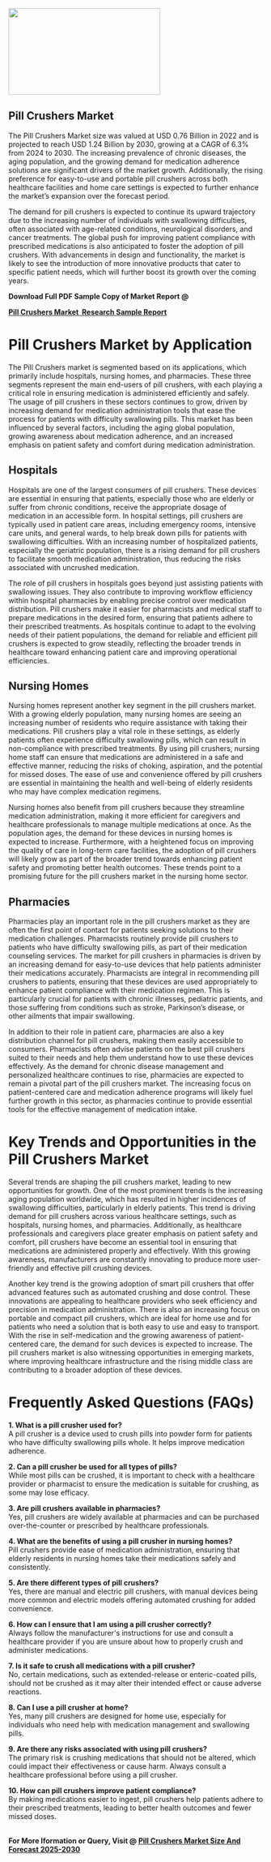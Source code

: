 <p><img class="alignnone size-medium wp-image-20088" src="https://ffe5etoiles.com/wp-content/uploads/2024/12/MST1-300x171.png" alt="" width="300" height="171" /></p><p><p> <h2>Pill Crushers Market </h2><p>The Pill Crushers Market size was valued at USD 0.76 Billion in 2022 and is projected to reach USD 1.24 Billion by 2030, growing at a CAGR of 6.3% from 2024 to 2030. The increasing prevalence of chronic diseases, the aging population, and the growing demand for medication adherence solutions are significant drivers of the market growth. Additionally, the rising preference for easy-to-use and portable pill crushers across both healthcare facilities and home care settings is expected to further enhance the market’s expansion over the forecast period.</p><p>The demand for pill crushers is expected to continue its upward trajectory due to the increasing number of individuals with swallowing difficulties, often associated with age-related conditions, neurological disorders, and cancer treatments. The global push for improving patient compliance with prescribed medications is also anticipated to foster the adoption of pill crushers. With advancements in design and functionality, the market is likely to see the introduction of more innovative products that cater to specific patient needs, which will further boost its growth over the coming years.</p></p><p><strong>Download Full PDF Sample Copy of Market Report @</strong></p><p><strong><a href="https://www.verifiedmarketreports.com/download-sample/?rid=364368&utm_source=Sites-google&utm_medium=265" target="_blank">Pill Crushers Market &nbsp;Research Sample Report</a></strong></p><p> <h1>Pill Crushers Market by Application</h1><p>The Pill Crushers market is segmented based on its applications, which primarily include hospitals, nursing homes, and pharmacies. These three segments represent the main end-users of pill crushers, with each playing a critical role in ensuring medication is administered efficiently and safely. The usage of pill crushers in these sectors continues to grow, driven by increasing demand for medication administration tools that ease the process for patients with difficulty swallowing pills. This market has been influenced by several factors, including the aging global population, growing awareness about medication adherence, and an increased emphasis on patient safety and comfort during medication administration.</p><h2>Hospitals</h2><p>Hospitals are one of the largest consumers of pill crushers. These devices are essential in ensuring that patients, especially those who are elderly or suffer from chronic conditions, receive the appropriate dosage of medication in an accessible form. In hospital settings, pill crushers are typically used in patient care areas, including emergency rooms, intensive care units, and general wards, to help break down pills for patients with swallowing difficulties. With an increasing number of hospitalized patients, especially the geriatric population, there is a rising demand for pill crushers to facilitate smooth medication administration, thus reducing the risks associated with uncrushed medication.</p><p>The role of pill crushers in hospitals goes beyond just assisting patients with swallowing issues. They also contribute to improving workflow efficiency within hospital pharmacies by enabling precise control over medication distribution. Pill crushers make it easier for pharmacists and medical staff to prepare medications in the desired form, ensuring that patients adhere to their prescribed treatments. As hospitals continue to adapt to the evolving needs of their patient populations, the demand for reliable and efficient pill crushers is expected to grow steadily, reflecting the broader trends in healthcare toward enhancing patient care and improving operational efficiencies.</p><h2>Nursing Homes</h2><p>Nursing homes represent another key segment in the pill crushers market. With a growing elderly population, many nursing homes are seeing an increasing number of residents who require assistance with taking their medications. Pill crushers play a vital role in these settings, as elderly patients often experience difficulty swallowing pills, which can result in non-compliance with prescribed treatments. By using pill crushers, nursing home staff can ensure that medications are administered in a safe and effective manner, reducing the risks of choking, aspiration, and the potential for missed doses. The ease of use and convenience offered by pill crushers are essential in maintaining the health and well-being of elderly residents who may have complex medication regimens.</p><p>Nursing homes also benefit from pill crushers because they streamline medication administration, making it more efficient for caregivers and healthcare professionals to manage multiple medications at once. As the population ages, the demand for these devices in nursing homes is expected to increase. Furthermore, with a heightened focus on improving the quality of care in long-term care facilities, the adoption of pill crushers will likely grow as part of the broader trend towards enhancing patient safety and promoting better health outcomes. These trends point to a promising future for the pill crushers market in the nursing home sector.</p><h2>Pharmacies</h2><p>Pharmacies play an important role in the pill crushers market as they are often the first point of contact for patients seeking solutions to their medication challenges. Pharmacists routinely provide pill crushers to patients who have difficulty swallowing pills, as part of their medication counseling services. The market for pill crushers in pharmacies is driven by an increasing demand for easy-to-use devices that help patients administer their medications accurately. Pharmacists are integral in recommending pill crushers to patients, ensuring that these devices are used appropriately to enhance patient compliance with their medication regimen. This is particularly crucial for patients with chronic illnesses, pediatric patients, and those suffering from conditions such as stroke, Parkinson’s disease, or other ailments that impair swallowing.</p><p>In addition to their role in patient care, pharmacies are also a key distribution channel for pill crushers, making them easily accessible to consumers. Pharmacists often advise patients on the best pill crushers suited to their needs and help them understand how to use these devices effectively. As the demand for chronic disease management and personalized healthcare continues to rise, pharmacies are expected to remain a pivotal part of the pill crushers market. The increasing focus on patient-centered care and medication adherence programs will likely fuel further growth in this sector, as pharmacies continue to provide essential tools for the effective management of medication intake.</p><h1>Key Trends and Opportunities in the Pill Crushers Market</h1><p>Several trends are shaping the pill crushers market, leading to new opportunities for growth. One of the most prominent trends is the increasing aging population worldwide, which has resulted in higher incidences of swallowing difficulties, particularly in elderly patients. This trend is driving demand for pill crushers across various healthcare settings, such as hospitals, nursing homes, and pharmacies. Additionally, as healthcare professionals and caregivers place greater emphasis on patient safety and comfort, pill crushers have become an essential tool in ensuring that medications are administered properly and effectively. With this growing awareness, manufacturers are constantly innovating to produce more user-friendly and effective pill crushing devices.</p><p>Another key trend is the growing adoption of smart pill crushers that offer advanced features such as automated crushing and dose control. These innovations are appealing to healthcare providers who seek efficiency and precision in medication administration. There is also an increasing focus on portable and compact pill crushers, which are ideal for home use and for patients who need a solution that is both easy to use and easy to transport. With the rise in self-medication and the growing awareness of patient-centered care, the demand for such devices is expected to increase. The pill crushers market is also witnessing opportunities in emerging markets, where improving healthcare infrastructure and the rising middle class are contributing to a broader adoption of these devices.</p><h1>Frequently Asked Questions (FAQs)</h1><p><strong>1. What is a pill crusher used for?</strong><br> A pill crusher is a device used to crush pills into powder form for patients who have difficulty swallowing pills whole. It helps improve medication adherence.</p><p><strong>2. Can a pill crusher be used for all types of pills?</strong><br> While most pills can be crushed, it is important to check with a healthcare provider or pharmacist to ensure the medication is suitable for crushing, as some may lose efficacy.</p><p><strong>3. Are pill crushers available in pharmacies?</strong><br> Yes, pill crushers are widely available at pharmacies and can be purchased over-the-counter or prescribed by healthcare professionals.</p><p><strong>4. What are the benefits of using a pill crusher in nursing homes?</strong><br> Pill crushers provide ease of medication administration, ensuring that elderly residents in nursing homes take their medications safely and consistently.</p><p><strong>5. Are there different types of pill crushers?</strong><br> Yes, there are manual and electric pill crushers, with manual devices being more common and electric models offering automated crushing for added convenience.</p><p><strong>6. How can I ensure that I am using a pill crusher correctly?</strong><br> Always follow the manufacturer's instructions for use and consult a healthcare provider if you are unsure about how to properly crush and administer medications.</p><p><strong>7. Is it safe to crush all medications with a pill crusher?</strong><br> No, certain medications, such as extended-release or enteric-coated pills, should not be crushed as it may alter their intended effect or cause adverse reactions.</p><p><strong>8. Can I use a pill crusher at home?</strong><br> Yes, many pill crushers are designed for home use, especially for individuals who need help with medication management and swallowing pills.</p><p><strong>9. Are there any risks associated with using pill crushers?</strong><br> The primary risk is crushing medications that should not be altered, which could impact their effectiveness or cause harm. Always consult a healthcare professional before using a pill crusher.</p><p><strong>10. How can pill crushers improve patient compliance?</strong><br> By making medications easier to ingest, pill crushers help patients adhere to their prescribed treatments, leading to better health outcomes and fewer missed doses.</p><strong><br />For More Iformation or Query, Visit @ <a href="https://www.verifiedmarketreports.com/product/pill-crushers-market/" target="_blank">Pill Crushers Market Size And Forecast 2025-2030</a></strong></p>
